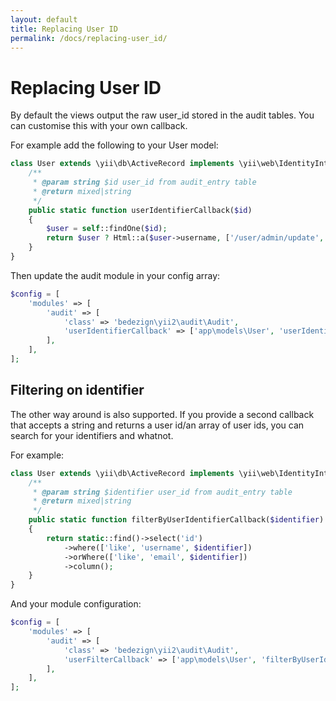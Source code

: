 ```yaml
---
layout: default
title: Replacing User ID
permalink: /docs/replacing-user_id/
---
```


# Replacing User ID

By default the views output the raw user_id stored in the audit tables.  You can customise this with your own callback.

For example add the following to your User model:

```php
class User extends \yii\db\ActiveRecord implements \yii\web\IdentityInterface
    /**
     * @param string $id user_id from audit_entry table
     * @return mixed|string
     */
    public static function userIdentifierCallback($id)
    {
        $user = self::findOne($id);
        return $user ? Html::a($user->username, ['/user/admin/update', 'id' => $user->id]) : $id;
    }
}
```

Then update the audit module in your config array:

```php
$config = [
    'modules' => [
        'audit' => [
            'class' => 'bedezign\yii2\audit\Audit',
            'userIdentifierCallback' => ['app\models\User', 'userIdentifierCallback'],
        ],
    ],
];
```

## Filtering on identifier

The other way around is also supported. If you provide a second callback that accepts a string and returns a user id/an array of user ids, you can search for your identifiers and whatnot.

For example:

```php
class User extends \yii\db\ActiveRecord implements \yii\web\IdentityInterface
    /**
     * @param string $identifier user_id from audit_entry table
     * @return mixed|string
     */
    public static function filterByUserIdentifierCallback($identifier)
    {
    	return static::find()->select('id')
    		->where(['like', 'username', $identifier])
    		->orWhere(['like', 'email', $identifier])
    		->column();
    }
}
```

And your module configuration:

```php
$config = [
    'modules' => [
        'audit' => [
            'class' => 'bedezign\yii2\audit\Audit',
            'userFilterCallback' => ['app\models\User', 'filterByUserIdentifierCallback'],
        ],
    ],
];
```
